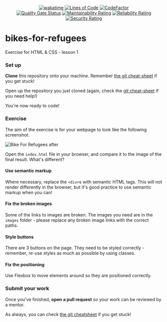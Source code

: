 <div align="center">

  [![wakatime](https://wakatime.com/badge/github/Amir-Pourhadi/CYF-Bikes-For-Refugees.svg)](https://wakatime.com/badge/github/Amir-Pourhadi/CYF-Bikes-For-Refugees)
  [![Lines of Code](https://sonarcloud.io/api/project_badges/measure?project=Amir-Pourhadi_CYF-Bikes-For-Refugees&metric=ncloc)](https://sonarcloud.io/dashboard?id=Amir-Pourhadi_CYF-Bikes-For-Refugees)
  [![CodeFactor](https://www.codefactor.io/repository/github/amir-pourhadi/cyf-bikes-for-refugees/badge)](https://www.codefactor.io/repository/github/amir-pourhadi/cyf-bikes-for-refugees)  
  [![Quality Gate Status](https://sonarcloud.io/api/project_badges/measure?project=Amir-Pourhadi_CYF-Bikes-For-Refugees&metric=alert_status)](https://sonarcloud.io/dashboard?id=Amir-Pourhadi_CYF-Bikes-For-Refugees)
  [![Maintainability Rating](https://sonarcloud.io/api/project_badges/measure?project=Amir-Pourhadi_CYF-Bikes-For-Refugees&metric=sqale_rating)](https://sonarcloud.io/dashboard?id=Amir-Pourhadi_CYF-Bikes-For-Refugees)
  [![Reliability Rating](https://sonarcloud.io/api/project_badges/measure?project=Amir-Pourhadi_CYF-Bikes-For-Refugees&metric=reliability_rating)](https://sonarcloud.io/dashboard?id=Amir-Pourhadi_CYF-Bikes-For-Refugees)
  [![Security Rating](https://sonarcloud.io/api/project_badges/measure?project=Amir-Pourhadi_CYF-Bikes-For-Refugees&metric=security_rating)](https://sonarcloud.io/dashboard?id=Amir-Pourhadi_CYF-Bikes-For-Refugees)
</div>

# bikes-for-refugees
Exercise for HTML & CSS - lesson 1

### Set up

**Clone** this repository onto your machine. Remember [the git cheat-sheet]( https://syllabus.codeyourfuture.io/git/desktop/cheatsheet#i-want-to-get-code-from-a-repo-onto-my-computer-cloning) if you get stuck!

Open up the repository you just cloned (again, check the [git cheat-sheet](https://syllabus.codeyourfuture.io/git/desktop/cheatsheet#i-want-to-open-visual-studio-code-with-code-from-my-repository) if you need help!)

You're now ready to code!

### Exercise

The aim of the exercise is for your webpage to look like the following screenshot.

![Bike For Refugees after](bikes-for-refugees-after.png)

Open the `index.html` file in your browser, and compare it to the image of the final result. What's different?

#### Use semantic markup

Where necessary, replace the `<div>`s with semantic HTML tags. This will not render differently in the browser, but it's good practice to use semantic markup when you can!

#### Fix the broken images

Some of the links to images are broken. The images you need are in the `images` folder - please replace any broken image links with the correct paths.

#### Style buttons

There are 3 buttons on the page. They need to be styled correctly - remember, re-use styles as much as possible by using classes.

#### Fix the positioning

Use Flexbox to move elements around so they are positioned correctly.

### Submit your work

Once you've finished, **open a pull request** so your work can be reviewed by a mentor.

As always, you can check [the git cheatsheet](https://syllabus.codeyourfuture.io/git/desktop/cheatsheet#i-want-to-send-my-code-to-volunteers-pushing) if you get stuck!
